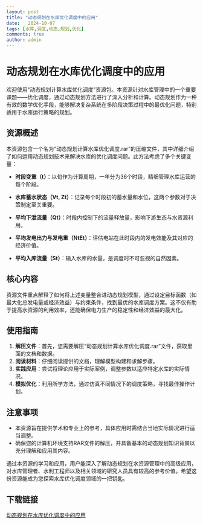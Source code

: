```yaml
---
layout: post
title: "动态规划在水库优化调度中的应用"
date:   2024-10-07
tags: [水库,调度,动态,规划,优化]
comments: true
author: admin
---
```

# 动态规划在水库优化调度中的应用

欢迎使用“动态规划计算水库优化调度”资源包。本资源针对水库管理中的一个重要课题——优化调度，通过动态规划方法进行了深入分析和计算。动态规划作为一种有效的数学优化手段，能够解决复杂系统在多阶段决策过程中的最优化问题，特别适用于水库运行策略的规划。

## 资源概述

本资源包含一个名为“动态规划计算水库优化调度.rar”的压缩文件，其中详细介绍了如何运用动态规划技术来解决水库的优化调度问题。此方法考虑了多个关键变量：

- **时段变重（t）**：以旬作为计算周期，一年分为36个时段，精细管理水库运营的每个阶段。
  
- **水库蓄水状态（Vt, Zt）**：记录每个时段初的蓄水量和水位，这两个参数对于决策制定至关重要。
  
- **平均下泄流量（Qt）**：时段内控制下的流量释放量，影响下游生态与水资源利用。
  
- **平均发电出力与发电重（NtEt）**：评估电站在此时段内的发电效能及其对应的经济价值。
  
- **平均入库流量（St）**：输入水库的水量，是调度时不可忽视的自然因素。

## 核心内容

资源文件重点解释了如何将上述变量整合进动态规划模型，通过设定目标函数（如最大化总发电量或经济效益）与约束条件，找到最优的水库调度方案。这不仅有助于提高水资源的利用效率，还能确保电力生产的稳定性和经济效益的最大化。

## 使用指南

1. **解压文件**：首先，您需要解压“动态规划计算水库优化调度.rar”文件，获取里面的文档和数据。
2. **阅读材料**：仔细阅读提供的文档，理解模型构建和求解步骤。
3. **实践应用**：尝试将理论应用于实际案例，调整参数以适应特定水库的实际情况。
4. **模拟优化**：利用所学方法，通过仿真不同情况下的调度策略，寻找最佳操作计划。

## 注意事项

- 本资源旨在提供学术和专业上的参考，具体应用时需结合当地实际情况进行适当调整。
- 确保您的计算机环境支持RAR文件的解压，并具备基本的动态规划知识背景以充分理解和应用其内容。

通过本资源的学习和应用，用户能深入了解动态规划在水资源管理中的高级应用，对水库管理者、水利工程师以及相关领域的研究人员具有较高的参考价值。希望这份资源能成为您探索水库优化调度领域的一把钥匙。

## 下载链接

[动态规划在水库优化调度中的应用](https://pan.quark.cn/s/7964a9a99b08)